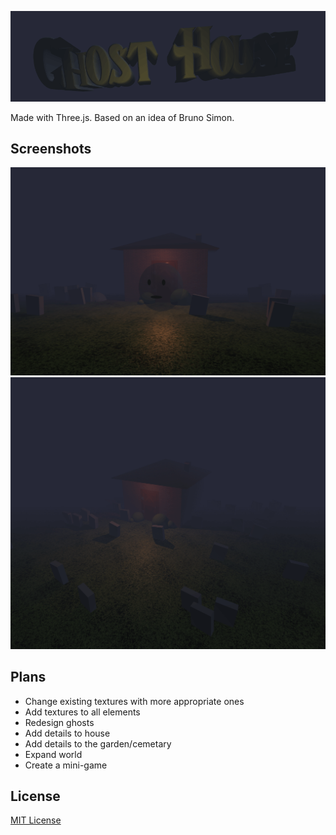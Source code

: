<div align="center">


![Ghost House](./images/ghost-house.png)


</div>


Made with Three.js. Based on an idea of Bruno Simon.


## Screenshots

![Screenshot 1](./images/screenshot-1.png)
![Screenshot 2](./images/screenshot-2.png)


## Plans
- Change existing textures with more appropriate ones
- Add textures to all elements
- Redesign ghosts
- Add details to house
- Add details to the garden/cemetary
- Expand world
- Create a mini-game


## License
[MIT License](https://opensource.org/licenses/MIT)
